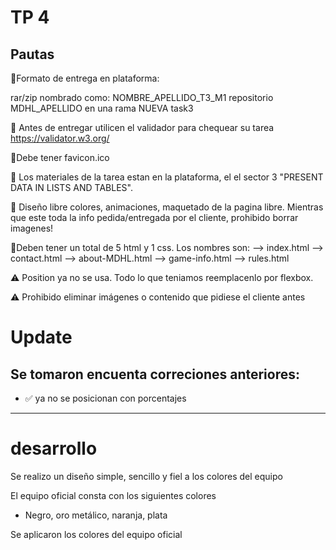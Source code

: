 # TP 4
## Pautas


 📌Formato de entrega en plataforma: 
          
rar/zip nombrado como: NOMBRE_APELLIDO_T3_M1
repositorio MDHL_APELLIDO en una rama NUEVA task3

 📌 Antes de entregar utilicen el validador para chequear su tarea https://validator.w3.org/

 📌Debe tener favicon.ico

📌 Los materiales de la tarea estan en la plataforma, el el sector 3 "PRESENT DATA IN LISTS AND TABLES".

 🎨 Diseño libre  colores, animaciones, maquetado de la pagina libre. Mientras que este toda la info pedida/entregada por el cliente, prohibido borrar imagenes!

 📌Deben tener un total de 5 html y 1 css.  Los nombres son:
--> index.html
--> contact.html
--> about-MDHL.html
--> game-info.html
--> rules.html

 ⚠️ Position ya no se usa. Todo lo que teniamos reemplacenlo por flexbox.

 ⚠️ Prohibido eliminar imágenes o contenido que pidiese el cliente antes


# Update
## Se tomaron encuenta correciones anteriores:
- ✅ ya no se posicionan con porcentajes

------
# desarrollo
Se realizo un diseño simple, sencillo y fiel a los colores del equipo

El equipo oficial consta con los siguientes colores
- Negro, oro metálico, naranja, plata

Se aplicaron los colores del equipo oficial

